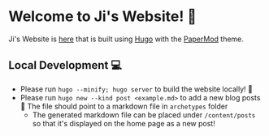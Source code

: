 # Welcome to Ji's Website! 🎨
Ji's Website is [here](https://jimolloy.com/) that is built using [Hugo](https://gohugo.io/) with the [PaperMod](https://github.com/adityatelange/hugo-PaperMod/) theme.


## Local Development 💻
- Please run `hugo --minify; hugo server` to build the website locally! 🚀
- Please run `hugo new --kind post <example.md>` to add a new blog posts 🍜 The file should point to a markdown file in `archetypes` folder
    - The generated markdown file can be placed under `/content/posts` so that it's displayed on the home page as a new post!

